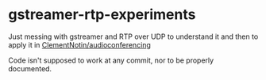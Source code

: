 gstreamer-rtp-experiments
=========================

Just messing with gstreamer and RTP over UDP to understand it and then to apply it in [ClementNotin/audioconferencing](https://github.com/ClementNotin/audioconferencing)

Code isn't supposed to work at any commit, nor to be properly documented.
